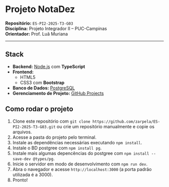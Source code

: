 
# Projeto NotaDez
**Repositório:** `ES-PI2-2025-T3-G03`  
**Disciplina:** Projeto Integrador II – PUC-Campinas  
**Orientador:** Prof. Luã Muriana  

---

## Stack
- **Backend:** [Node.js](https://nodejs.org/) com **TypeScript**
- **Frontend:**  
  - HTML5  
  - CSS3 com **Bootstrap**  
- **Banco de Dados:** [PostgreSQL](https://www.postgresql.org/)  
- **Gerenciamento de Projeto:** [GitHub Projects](https://github.com/features/projects) 

## Como rodar o projeto

1. Clone este repositório com `git clone https://github.com/zarpela/ES-PI2-2025-T3-G03.git` ou crie um repositório manualmente e copie os arquivos.  
2. Acesse a pasta do projeto pelo terminal.  
3. Instale as dependências necessárias executando `npm install`.  
4. Instale o BD postgree com `npm install pg`.
5. Instale mais algumas depencências do postgree com `npm install --save-dev @types/pg`.
6. Inicie o servidor em modo de desenvolvimento com `npm run dev`.  
7. Abra o navegador e acesse `http://localhost:3000` (a porta padrão utilizada é a 3000).  
8. Pronto! 
